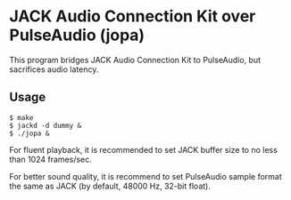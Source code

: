 JACK Audio Connection Kit over PulseAudio (jopa)
================================================

This program bridges JACK Audio Connection Kit to PulseAudio, but sacrifices audio latency.

Usage
-----

```
$ make
$ jackd -d dummy &
$ ./jopa &
```

For fluent playback, it is recommended to set JACK buffer size to no less than 1024 frames/sec.

For better sound quality, it is recommend to set PulseAudio sample format the same as JACK (by default, 48000 Hz, 32-bit float).
